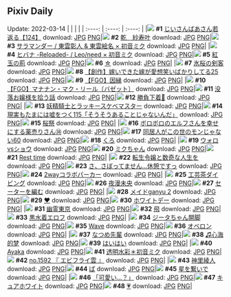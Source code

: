 ## Pixiv Daily
Update: 2022-03-14
|      |      |      |
| :----: | :----: | :----: |
|![](https://pixiv.microyu.workers.dev/c/240x480/img-master/img/2022/03/12/11/00/02/96850584_p0_master1200.jpg) **#1** [じいさんばあさん若返る【124】](https://www.pixiv.net/artworks/96850584) download: [JPG](https://pixiv.microyu.workers.dev/img-original/img/2022/03/12/11/00/02/96850584_p0.jpg) [PNG](https://pixiv.microyu.workers.dev/img-original/img/2022/03/12/11/00/02/96850584_p0.png)|![](https://pixiv.microyu.workers.dev/c/240x480/img-master/img/2022/03/12/00/00/15/96842641_p0_master1200.jpg) **#2** [乾　紗寿叶](https://www.pixiv.net/artworks/96842641) download: [JPG](https://pixiv.microyu.workers.dev/img-original/img/2022/03/12/00/00/15/96842641_p0.jpg) [PNG](https://pixiv.microyu.workers.dev/img-original/img/2022/03/12/00/00/15/96842641_p0.png)|![](https://pixiv.microyu.workers.dev/c/240x480/img-master/img/2022/03/12/18/29/08/96858368_p0_master1200.jpg) **#3** [サラマンダー / 東雲彰人 & 東雲絵名 × 初音ミク](https://www.pixiv.net/artworks/96858368) download: [JPG](https://pixiv.microyu.workers.dev/img-original/img/2022/03/12/18/29/08/96858368_p0.jpg) [PNG](https://pixiv.microyu.workers.dev/img-original/img/2022/03/12/18/29/08/96858368_p0.png)|
|![](https://pixiv.microyu.workers.dev/c/240x480/img-master/img/2022/03/12/18/22/51/96858234_p0_master1200.jpg) **#4** [ヒバナ -Reloaded- / Leo/need × 初音ミク](https://www.pixiv.net/artworks/96858234) download: [JPG](https://pixiv.microyu.workers.dev/img-original/img/2022/03/12/18/22/51/96858234_p0.jpg) [PNG](https://pixiv.microyu.workers.dev/img-original/img/2022/03/12/18/22/51/96858234_p0.png)|![](https://pixiv.microyu.workers.dev/c/240x480/img-master/img/2022/03/13/00/00/17/96866892_p0_master1200.jpg) **#5** [紅玉の荊](https://www.pixiv.net/artworks/96866892) download: [JPG](https://pixiv.microyu.workers.dev/img-original/img/2022/03/13/00/00/17/96866892_p0.jpg) [PNG](https://pixiv.microyu.workers.dev/img-original/img/2022/03/13/00/00/17/96866892_p0.png)|![](https://pixiv.microyu.workers.dev/c/240x480/img-master/img/2022/03/13/01/33/58/96869455_p0_master1200.jpg) **#6** [☆](https://www.pixiv.net/artworks/96869455) download: [JPG](https://pixiv.microyu.workers.dev/img-original/img/2022/03/13/01/33/58/96869455_p0.jpg) [PNG](https://pixiv.microyu.workers.dev/img-original/img/2022/03/13/01/33/58/96869455_p0.png)|
|![](https://pixiv.microyu.workers.dev/c/240x480/img-master/img/2022/03/13/00/00/20/96866905_p0_master1200.jpg) **#7** [氷桜の剣客](https://www.pixiv.net/artworks/96866905) download: [JPG](https://pixiv.microyu.workers.dev/img-original/img/2022/03/13/00/00/20/96866905_p0.jpg) [PNG](https://pixiv.microyu.workers.dev/img-original/img/2022/03/13/00/00/20/96866905_p0.png)|![](https://pixiv.microyu.workers.dev/c/240x480/img-master/img/2022/03/13/00/02/11/96867106_p0_master1200.jpg) **#8** [【創作】嫁いできた嫁が愛想笑いばかりしてる25](https://www.pixiv.net/artworks/96867106) download: [JPG](https://pixiv.microyu.workers.dev/img-original/img/2022/03/13/00/02/11/96867106_p0.jpg) [PNG](https://pixiv.microyu.workers.dev/img-original/img/2022/03/13/00/02/11/96867106_p0.png)|![](https://pixiv.microyu.workers.dev/c/240x480/img-master/img/2022/03/13/12/42/46/96877317_p0_master1200.jpg) **#9** [【FGO】因縁](https://www.pixiv.net/artworks/96877317) download: [JPG](https://pixiv.microyu.workers.dev/img-original/img/2022/03/13/12/42/46/96877317_p0.jpg) [PNG](https://pixiv.microyu.workers.dev/img-original/img/2022/03/13/12/42/46/96877317_p0.png)|
|![](https://pixiv.microyu.workers.dev/c/240x480/img-master/img/2022/03/12/12/25/13/96852001_p0_master1200.jpg) **#10** [【FGO】マナナン・マク・リール〔バゼット〕](https://www.pixiv.net/artworks/96852001) download: [JPG](https://pixiv.microyu.workers.dev/img-original/img/2022/03/12/12/25/13/96852001_p0.jpg) [PNG](https://pixiv.microyu.workers.dev/img-original/img/2022/03/12/12/25/13/96852001_p0.png)|![](https://pixiv.microyu.workers.dev/c/240x480/img-master/img/2022/03/12/00/13/20/96843203_p0_master1200.jpg) **#11** [没落お嬢様を拾う話](https://www.pixiv.net/artworks/96843203) download: [JPG](https://pixiv.microyu.workers.dev/img-original/img/2022/03/12/00/13/20/96843203_p0.jpg) [PNG](https://pixiv.microyu.workers.dev/img-original/img/2022/03/12/00/13/20/96843203_p0.png)|![](https://pixiv.microyu.workers.dev/c/240x480/img-master/img/2022/03/12/00/00/24/96842689_p0_master1200.jpg) **#12** [勝負下着🎀](https://www.pixiv.net/artworks/96842689) download: [JPG](https://pixiv.microyu.workers.dev/img-original/img/2022/03/12/00/00/24/96842689_p0.jpg) [PNG](https://pixiv.microyu.workers.dev/img-original/img/2022/03/12/00/00/24/96842689_p0.png)|
|![](https://pixiv.microyu.workers.dev/c/240x480/img-master/img/2022/03/12/22/40/12/96864659_p0_master1200.jpg) **#13** [妖精騎士とラッキースケベマスター](https://www.pixiv.net/artworks/96864659) download: [JPG](https://pixiv.microyu.workers.dev/img-original/img/2022/03/12/22/40/12/96864659_p0.jpg) [PNG](https://pixiv.microyu.workers.dev/img-original/img/2022/03/12/22/40/12/96864659_p0.png)|![](https://pixiv.microyu.workers.dev/c/240x480/img-master/img/2022/03/13/18/00/20/96883641_p0_master1200.jpg) **#14** [現実もたまには嘘をつく115「そうそうあることじゃないんだ」](https://www.pixiv.net/artworks/96883641) download: [JPG](https://pixiv.microyu.workers.dev/img-original/img/2022/03/13/18/00/20/96883641_p0.jpg) [PNG](https://pixiv.microyu.workers.dev/img-original/img/2022/03/13/18/00/20/96883641_p0.png)|![](https://pixiv.microyu.workers.dev/c/240x480/img-master/img/2022/03/13/00/00/50/96866986_p0_master1200.jpg) **#15** [桜祭](https://www.pixiv.net/artworks/96866986) download: [JPG](https://pixiv.microyu.workers.dev/img-original/img/2022/03/13/00/00/50/96866986_p0.jpg) [PNG](https://pixiv.microyu.workers.dev/img-original/img/2022/03/13/00/00/50/96866986_p0.png)|
|![](https://pixiv.microyu.workers.dev/c/240x480/img-master/img/2022/03/12/15/15/05/96854648_p0_master1200.jpg) **#16** [ボロボロのエルフさんを幸せにする薬売りさん㊳](https://www.pixiv.net/artworks/96854648) download: [JPG](https://pixiv.microyu.workers.dev/img-original/img/2022/03/12/15/15/05/96854648_p0.jpg) [PNG](https://pixiv.microyu.workers.dev/img-original/img/2022/03/12/15/15/05/96854648_p0.png)|![](https://pixiv.microyu.workers.dev/c/240x480/img-master/img/2022/03/13/17/58/18/96883559_p0_master1200.jpg) **#17** [同居人がこの世のモンじゃない60](https://www.pixiv.net/artworks/96883559) download: [JPG](https://pixiv.microyu.workers.dev/img-original/img/2022/03/13/17/58/18/96883559_p0.jpg) [PNG](https://pixiv.microyu.workers.dev/img-original/img/2022/03/13/17/58/18/96883559_p0.png)|![](https://pixiv.microyu.workers.dev/c/240x480/img-master/img/2022/03/12/00/00/10/96842619_p0_master1200.jpg) **#18** [くろ](https://www.pixiv.net/artworks/96842619) download: [JPG](https://pixiv.microyu.workers.dev/img-original/img/2022/03/12/00/00/10/96842619_p0.jpg) [PNG](https://pixiv.microyu.workers.dev/img-original/img/2022/03/12/00/00/10/96842619_p0.png)|
|![](https://pixiv.microyu.workers.dev/c/240x480/img-master/img/2022/03/12/17/26/56/96857077_p0_master1200.jpg) **#19** [ウォロvsショウ](https://www.pixiv.net/artworks/96857077) download: [JPG](https://pixiv.microyu.workers.dev/img-original/img/2022/03/12/17/26/56/96857077_p0.jpg) [PNG](https://pixiv.microyu.workers.dev/img-original/img/2022/03/12/17/26/56/96857077_p0.png)|![](https://pixiv.microyu.workers.dev/c/240x480/img-master/img/2022/03/12/19/16/47/96859423_p0_master1200.jpg) **#20** [ミクちゃん](https://www.pixiv.net/artworks/96859423) download: [JPG](https://pixiv.microyu.workers.dev/img-original/img/2022/03/12/19/16/47/96859423_p0.jpg) [PNG](https://pixiv.microyu.workers.dev/img-original/img/2022/03/12/19/16/47/96859423_p0.png)|![](https://pixiv.microyu.workers.dev/c/240x480/img-master/img/2022/03/13/02/36/08/96869107_p0_master1200.jpg) **#21** [Rest time](https://www.pixiv.net/artworks/96869107) download: [JPG](https://pixiv.microyu.workers.dev/img-original/img/2022/03/13/02/36/08/96869107_p0.jpg) [PNG](https://pixiv.microyu.workers.dev/img-original/img/2022/03/13/02/36/08/96869107_p0.png)|
|![](https://pixiv.microyu.workers.dev/c/240x480/img-master/img/2022/03/12/00/03/58/96842893_p0_master1200.jpg) **#22** [転生令嬢と数奇な人生を](https://www.pixiv.net/artworks/96842893) download: [JPG](https://pixiv.microyu.workers.dev/img-original/img/2022/03/12/00/03/58/96842893_p0.jpg) [PNG](https://pixiv.microyu.workers.dev/img-original/img/2022/03/12/00/03/58/96842893_p0.png)|![](https://pixiv.microyu.workers.dev/c/240x480/img-master/img/2022/03/12/00/00/18/96842665_p0_master1200.jpg) **#23** [さ、さぼってません...休憩ですっ](https://www.pixiv.net/artworks/96842665) download: [JPG](https://pixiv.microyu.workers.dev/img-original/img/2022/03/12/00/00/18/96842665_p0.jpg) [PNG](https://pixiv.microyu.workers.dev/img-original/img/2022/03/12/00/00/18/96842665_p0.png)|![](https://pixiv.microyu.workers.dev/c/240x480/img-master/img/2022/03/13/00/00/58/96867003_p0_master1200.jpg) **#24** [2wayコラボパーカー](https://www.pixiv.net/artworks/96867003) download: [JPG](https://pixiv.microyu.workers.dev/img-original/img/2022/03/13/00/00/58/96867003_p0.jpg) [PNG](https://pixiv.microyu.workers.dev/img-original/img/2022/03/13/00/00/58/96867003_p0.png)|
|![](https://pixiv.microyu.workers.dev/c/240x480/img-master/img/2022/03/13/20/30/01/96887683_p0_master1200.jpg) **#25** [工芸茶ダイビング](https://www.pixiv.net/artworks/96887683) download: [JPG](https://pixiv.microyu.workers.dev/img-original/img/2022/03/13/20/30/01/96887683_p0.jpg) [PNG](https://pixiv.microyu.workers.dev/img-original/img/2022/03/13/20/30/01/96887683_p0.png)|![](https://pixiv.microyu.workers.dev/c/240x480/img-master/img/2022/03/13/17/31/01/96882947_p0_master1200.jpg) **#26** [夜漫未央](https://www.pixiv.net/artworks/96882947) download: [JPG](https://pixiv.microyu.workers.dev/img-original/img/2022/03/13/17/31/01/96882947_p0.jpg) [PNG](https://pixiv.microyu.workers.dev/img-original/img/2022/03/13/17/31/01/96882947_p0.png)|![](https://pixiv.microyu.workers.dev/c/240x480/img-master/img/2022/03/12/12/43/41/96852315_p0_master1200.jpg) **#27** [セーターを編む](https://www.pixiv.net/artworks/96852315) download: [JPG](https://pixiv.microyu.workers.dev/img-original/img/2022/03/12/12/43/41/96852315_p0.jpg) [PNG](https://pixiv.microyu.workers.dev/img-original/img/2022/03/12/12/43/41/96852315_p0.png)|
|![](https://pixiv.microyu.workers.dev/c/240x480/img-master/img/2022/03/12/17/25/02/96857045_p0_master1200.jpg) **#28** [メイドganyu 2](https://www.pixiv.net/artworks/96857045) download: [JPG](https://pixiv.microyu.workers.dev/img-original/img/2022/03/12/17/25/02/96857045_p0.jpg) [PNG](https://pixiv.microyu.workers.dev/img-original/img/2022/03/12/17/25/02/96857045_p0.png)|![](https://pixiv.microyu.workers.dev/c/240x480/img-master/img/2022/03/12/00/07/21/96843013_p0_master1200.jpg) **#29** [♥](https://www.pixiv.net/artworks/96843013) download: [JPG](https://pixiv.microyu.workers.dev/img-original/img/2022/03/12/00/07/21/96843013_p0.jpg) [PNG](https://pixiv.microyu.workers.dev/img-original/img/2022/03/12/00/07/21/96843013_p0.png)|![](https://pixiv.microyu.workers.dev/c/240x480/img-master/img/2022/03/13/00/33/55/96868098_p0_master1200.jpg) **#30** [ホワイトデー](https://www.pixiv.net/artworks/96868098) download: [JPG](https://pixiv.microyu.workers.dev/img-original/img/2022/03/13/00/33/55/96868098_p0.jpg) [PNG](https://pixiv.microyu.workers.dev/img-original/img/2022/03/13/00/33/55/96868098_p0.png)|
|![](https://pixiv.microyu.workers.dev/c/240x480/img-master/img/2022/03/12/00/28/24/96843588_p0_master1200.jpg) **#31** [幽霊東京](https://www.pixiv.net/artworks/96843588) download: [JPG](https://pixiv.microyu.workers.dev/img-original/img/2022/03/12/00/28/24/96843588_p0.jpg) [PNG](https://pixiv.microyu.workers.dev/img-original/img/2022/03/12/00/28/24/96843588_p0.png)|![](https://pixiv.microyu.workers.dev/c/240x480/img-master/img/2022/03/12/22/49/01/96852094_p0_master1200.jpg) **#32** [飛](https://www.pixiv.net/artworks/96852094) download: [JPG](https://pixiv.microyu.workers.dev/img-original/img/2022/03/12/22/49/01/96852094_p0.jpg) [PNG](https://pixiv.microyu.workers.dev/img-original/img/2022/03/12/22/49/01/96852094_p0.png)|![](https://pixiv.microyu.workers.dev/c/240x480/img-master/img/2022/03/13/00/00/22/96866922_p0_master1200.jpg) **#33** [黒水着エロフ](https://www.pixiv.net/artworks/96866922) download: [JPG](https://pixiv.microyu.workers.dev/img-original/img/2022/03/13/00/00/22/96866922_p0.jpg) [PNG](https://pixiv.microyu.workers.dev/img-original/img/2022/03/13/00/00/22/96866922_p0.png)|
|![](https://pixiv.microyu.workers.dev/c/240x480/img-master/img/2022/03/12/00/30/00/96843624_p0_master1200.jpg) **#34** [ジータちゃん開脚](https://www.pixiv.net/artworks/96843624) download: [JPG](https://pixiv.microyu.workers.dev/img-original/img/2022/03/12/00/30/00/96843624_p0.jpg) [PNG](https://pixiv.microyu.workers.dev/img-original/img/2022/03/12/00/30/00/96843624_p0.png)|![](https://pixiv.microyu.workers.dev/c/240x480/img-master/img/2022/03/13/18/34/38/96884572_p0_master1200.jpg) **#35** [Wave](https://www.pixiv.net/artworks/96884572) download: [JPG](https://pixiv.microyu.workers.dev/img-original/img/2022/03/13/18/34/38/96884572_p0.jpg) [PNG](https://pixiv.microyu.workers.dev/img-original/img/2022/03/13/18/34/38/96884572_p0.png)|![](https://pixiv.microyu.workers.dev/c/240x480/img-master/img/2022/03/12/00/24/16/96843492_p0_master1200.jpg) **#36** [オベロン](https://www.pixiv.net/artworks/96843492) download: [JPG](https://pixiv.microyu.workers.dev/img-original/img/2022/03/12/00/24/16/96843492_p0.jpg) [PNG](https://pixiv.microyu.workers.dev/img-original/img/2022/03/12/00/24/16/96843492_p0.png)|
|![](https://pixiv.microyu.workers.dev/c/240x480/img-master/img/2022/03/12/15/50/38/96855289_p0_master1200.jpg) **#37** [なつめ先輩](https://www.pixiv.net/artworks/96855289) download: [JPG](https://pixiv.microyu.workers.dev/img-original/img/2022/03/12/15/50/38/96855289_p0.jpg) [PNG](https://pixiv.microyu.workers.dev/img-original/img/2022/03/12/15/50/38/96855289_p0.png)|![](https://pixiv.microyu.workers.dev/c/240x480/img-master/img/2022/03/12/21/38/20/96862960_p0_master1200.jpg) **#38** [♫心海的梦](https://www.pixiv.net/artworks/96862960) download: [JPG](https://pixiv.microyu.workers.dev/img-original/img/2022/03/12/21/38/20/96862960_p0.jpg) [PNG](https://pixiv.microyu.workers.dev/img-original/img/2022/03/12/21/38/20/96862960_p0.png)|![](https://pixiv.microyu.workers.dev/c/240x480/img-master/img/2022/03/13/14/01/43/96878709_p0_master1200.jpg) **#39** [はいはい](https://www.pixiv.net/artworks/96878709) download: [JPG](https://pixiv.microyu.workers.dev/img-original/img/2022/03/13/14/01/43/96878709_p0.jpg) [PNG](https://pixiv.microyu.workers.dev/img-original/img/2022/03/13/14/01/43/96878709_p0.png)|
|![](https://pixiv.microyu.workers.dev/c/240x480/img-master/img/2022/03/13/00/00/24/96866930_p0_master1200.jpg) **#40** [Ayaka](https://www.pixiv.net/artworks/96866930) download: [JPG](https://pixiv.microyu.workers.dev/img-original/img/2022/03/13/00/00/24/96866930_p0.jpg) [PNG](https://pixiv.microyu.workers.dev/img-original/img/2022/03/13/00/00/24/96866930_p0.png)|![](https://pixiv.microyu.workers.dev/c/240x480/img-master/img/2022/03/13/00/00/43/96866968_p0_master1200.jpg) **#41** [透明水彩＊初音ミク](https://www.pixiv.net/artworks/96866968) download: [JPG](https://pixiv.microyu.workers.dev/img-original/img/2022/03/13/00/00/43/96866968_p0.jpg) [PNG](https://pixiv.microyu.workers.dev/img-original/img/2022/03/13/00/00/43/96866968_p0.png)|![](https://pixiv.microyu.workers.dev/c/240x480/img-master/img/2022/03/12/13/34/09/96853050_p0_master1200.jpg) **#42** [no.1592 『 エビフライ雲 』](https://www.pixiv.net/artworks/96853050) download: [JPG](https://pixiv.microyu.workers.dev/img-original/img/2022/03/12/13/34/09/96853050_p0.jpg) [PNG](https://pixiv.microyu.workers.dev/img-original/img/2022/03/12/13/34/09/96853050_p0.png)|
|![](https://pixiv.microyu.workers.dev/c/240x480/img-master/img/2022/03/12/18/27/42/96858339_p0_master1200.jpg) **#43** [神里綾人](https://www.pixiv.net/artworks/96858339) download: [JPG](https://pixiv.microyu.workers.dev/img-original/img/2022/03/12/18/27/42/96858339_p0.jpg) [PNG](https://pixiv.microyu.workers.dev/img-original/img/2022/03/12/18/27/42/96858339_p0.png)|![](https://pixiv.microyu.workers.dev/c/240x480/img-master/img/2022/03/12/07/44/22/96848406_p0_master1200.jpg) **#44** [ぱ](https://www.pixiv.net/artworks/96848406) download: [JPG](https://pixiv.microyu.workers.dev/img-original/img/2022/03/12/07/44/22/96848406_p0.jpg) [PNG](https://pixiv.microyu.workers.dev/img-original/img/2022/03/12/07/44/22/96848406_p0.png)|![](https://pixiv.microyu.workers.dev/c/240x480/img-master/img/2022/03/12/00/00/08/96842614_p0_master1200.jpg) **#45** [星を繋いで](https://www.pixiv.net/artworks/96842614) download: [JPG](https://pixiv.microyu.workers.dev/img-original/img/2022/03/12/00/00/08/96842614_p0.jpg) [PNG](https://pixiv.microyu.workers.dev/img-original/img/2022/03/12/00/00/08/96842614_p0.png)|
|![](https://pixiv.microyu.workers.dev/c/240x480/img-master/img/2022/03/12/00/00/22/96842682_p0_master1200.jpg) **#46** [「可愛い…？」](https://www.pixiv.net/artworks/96842682) download: [JPG](https://pixiv.microyu.workers.dev/img-original/img/2022/03/12/00/00/22/96842682_p0.jpg) [PNG](https://pixiv.microyu.workers.dev/img-original/img/2022/03/12/00/00/22/96842682_p0.png)|![](https://pixiv.microyu.workers.dev/c/240x480/img-master/img/2022/03/12/17/31/53/96857173_p0_master1200.jpg) **#47** [キュアホワイト](https://www.pixiv.net/artworks/96857173) download: [JPG](https://pixiv.microyu.workers.dev/img-original/img/2022/03/12/17/31/53/96857173_p0.jpg) [PNG](https://pixiv.microyu.workers.dev/img-original/img/2022/03/12/17/31/53/96857173_p0.png)|![](https://pixiv.microyu.workers.dev/c/240x480/img-master/img/2022/03/12/00/00/50/96842765_p0_master1200.jpg) **#48** [💗](https://www.pixiv.net/artworks/96842765) download: [JPG](https://pixiv.microyu.workers.dev/img-original/img/2022/03/12/00/00/50/96842765_p0.jpg) [PNG](https://pixiv.microyu.workers.dev/img-original/img/2022/03/12/00/00/50/96842765_p0.png)|
